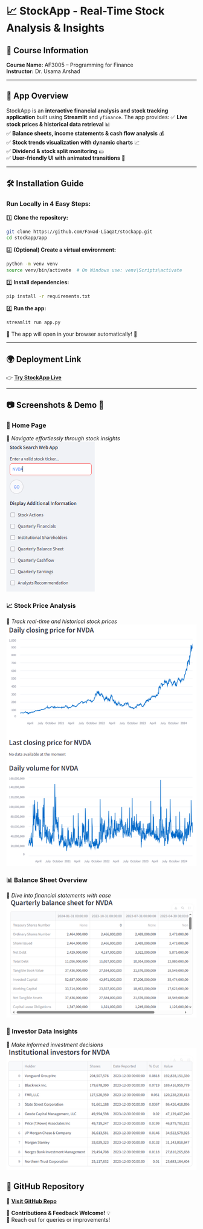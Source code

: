 # 📈 StockApp - Real-Time Stock Analysis & Insights

## 📌 Course Information
**Course Name:** AF3005 – Programming for Finance  
**Instructor:** Dr. Usama Arshad  

---

## 🚀 App Overview
StockApp is an **interactive financial analysis and stock tracking application** built using **Streamlit** and `yfinance`. The app provides:
✅ **Live stock prices & historical data retrieval** 📊  
✅ **Balance sheets, income statements & cash flow analysis** 💰  
✅ **Stock trends visualization with dynamic charts** 📈  
✅ **Dividend & stock split monitoring** 💵  
✅ **User-friendly UI with animated transitions** 🎨  

---

## 🛠 Installation Guide  
### Run Locally in 4 Easy Steps:

1️⃣ **Clone the repository:**  
   ```sh
   git clone https://github.com/Fawad-Liaqat/stockapp.git
   cd stockapp/app
   ```
2️⃣ **(Optional) Create a virtual environment:**  
   ```sh
   python -m venv venv
   source venv/bin/activate  # On Windows use: venv\Scripts\activate
   ```
3️⃣ **Install dependencies:**  
   ```sh
   pip install -r requirements.txt
   ```
4️⃣ **Run the app:**  
   ```sh
   streamlit run app.py
   ```

🔹 The app will open in your browser automatically! 🎉  

---

## 🌍 Deployment Link  
👉 **[Try StockApp Live](https://share.streamlit.io/Fawad-Liaqat/stockapp/main/app.py)**  

---

## 📷 Screenshots & Demo 🎥
### **📌 Home Page**  
📍 *Navigate effortlessly through stock insights*  
![StockApp Menu](streamnvda_menu.PNG)

### **📈 Stock Price Analysis**  
📍 *Track real-time and historical stock prices*  
![Stock Price](streamnvda_price.PNG)

### **📊 Balance Sheet Overview**  
📍 *Dive into financial statements with ease*  
![Balance Sheet](streamnvda_balancesheet.PNG)

### **📜 Investor Data Insights**  
📍 *Make informed investment decisions*  
![Investor Data](streamnvda_investors.PNG)




## 📌 GitHub Repository  
🔗 **[Visit GitHub Repo](https://github.com/Fawad-Liaqat/stockapp)**  

🚀 **Contributions & Feedback Welcome!** 💡  
📧 Reach out for queries or improvements!  

